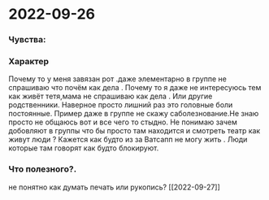 # 2022-09-26
### Чувства:

### Xарактер
Почему то у меня завязан рот .даже элементарно в группе не спрашиваю что почём как дела . Почему то я даже не интересуюсь тем как живёт тетя,мама не спрашиваю как дела . Или другие родственники. Наверное просто лишний раз это головные боли постоянные. Пример даже в группе не скажу саболезнование.Не знаю просто не общаюсь вот и все чего то стыдно. Не понимаю зачем добовляют в группы что бы просто там находится и смотреть театр как живут люди ? Кажется как будто из за Ватсапп не могу жить . Люди которые там говорят как будто блокируют.
### Что полезного?. 
не понятно как думать печать или рукопись?
[[2022-09-27]]
